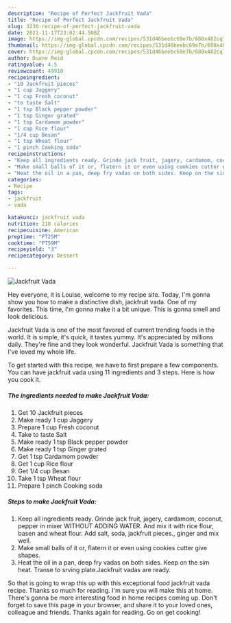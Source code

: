 ```yaml
---
description: "Recipe of Perfect Jackfruit Vada"
title: "Recipe of Perfect Jackfruit Vada"
slug: 3230-recipe-of-perfect-jackfruit-vada
date: 2021-11-17T23:02:44.508Z
image: https://img-global.cpcdn.com/recipes/531d46beebc69e7b/680x482cq70/jackfruit-vada-recipe-main-photo.jpg
thumbnail: https://img-global.cpcdn.com/recipes/531d46beebc69e7b/680x482cq70/jackfruit-vada-recipe-main-photo.jpg
cover: https://img-global.cpcdn.com/recipes/531d46beebc69e7b/680x482cq70/jackfruit-vada-recipe-main-photo.jpg
author: Duane Reid
ratingvalue: 4.5
reviewcount: 49910
recipeingredient:
- "10 Jackfruit pieces"
- "1 cup Jaggery"
- "1 cup Fresh coconut"
- "to taste Salt"
- "1 tsp Black pepper powder"
- "1 tsp Ginger grated"
- "1 tsp Cardamom powder"
- "1 cup Rice flour"
- "1/4 cup Besan"
- "1 tsp Wheat flour"
- "1 pinch Cooking soda"
recipeinstructions:
- "Keep all ingredients ready. Grinde jack fruit, jagery, cardamom, coconut, pepper in mixer WITHOUT ADDING WATER. And mix it with rice flour, basen and wheat flour. Add salt, soda, jackfruit pieces., ginger and mix well."
- "Make small balls of it or, flatern it or even using cookies cutter give shapes."
- "Heat the oil in a pan, deep fry vadas on both sides. Keep on the sim heat. Transe to srving plate.Jackfruit vadas are ready."
categories:
- Recipe
tags:
- jackfruit
- vada

katakunci: jackfruit vada 
nutrition: 210 calories
recipecuisine: American
preptime: "PT25M"
cooktime: "PT59M"
recipeyield: "3"
recipecategory: Dessert

---
```



![Jackfruit Vada](https://img-global.cpcdn.com/recipes/531d46beebc69e7b/680x482cq70/jackfruit-vada-recipe-main-photo.jpg)

Hey everyone, it is Louise, welcome to my recipe site. Today, I'm gonna show you how to make a distinctive dish, jackfruit vada. One of my favorites. This time, I'm gonna make it a bit unique. This is gonna smell and look delicious.

Jackfruit Vada is one of the most favored of current trending foods in the world. It is simple, it's quick, it tastes yummy. It's appreciated by millions daily. They're fine and they look wonderful. Jackfruit Vada is something that I've loved my whole life.




To get started with this recipe, we have to first prepare a few components. You can have jackfruit vada using 11 ingredients and 3 steps. Here is how you cook it.

<!--inarticleads1-->

##### The ingredients needed to make Jackfruit Vada:

1. Get 10 Jackfruit pieces
1. Make ready 1 cup Jaggery
1. Prepare 1 cup Fresh coconut
1. Take to taste Salt
1. Make ready 1 tsp Black pepper powder
1. Make ready 1 tsp Ginger grated
1. Get 1 tsp Cardamom powder
1. Get 1 cup Rice flour
1. Get 1/4 cup Besan
1. Take 1 tsp Wheat flour
1. Prepare 1 pinch Cooking soda




<!--inarticleads2-->

##### Steps to make Jackfruit Vada:

1. Keep all ingredients ready. Grinde jack fruit, jagery, cardamom, coconut, pepper in mixer WITHOUT ADDING WATER. And mix it with rice flour, basen and wheat flour. Add salt, soda, jackfruit pieces., ginger and mix well.
1. Make small balls of it or, flatern it or even using cookies cutter give shapes.
1. Heat the oil in a pan, deep fry vadas on both sides. Keep on the sim heat. Transe to srving plate.Jackfruit vadas are ready.




So that is going to wrap this up with this exceptional food jackfruit vada recipe. Thanks so much for reading. I'm sure you will make this at home. There's gonna be more interesting food in home recipes coming up. Don't forget to save this page in your browser, and share it to your loved ones, colleague and friends. Thanks again for reading. Go on get cooking!
